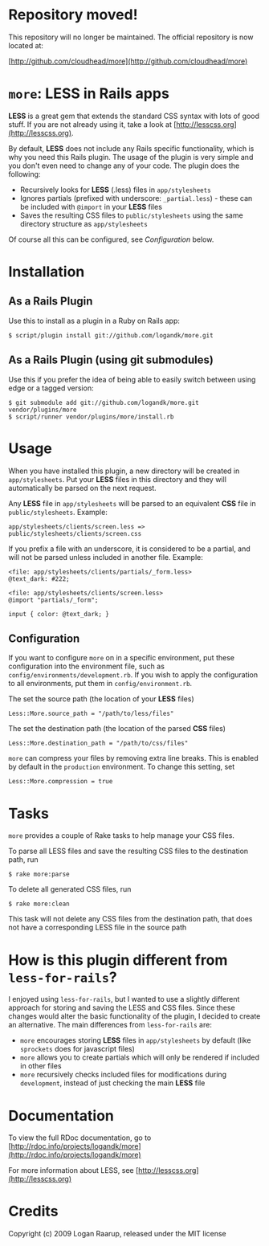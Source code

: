 Repository moved!
=================

This repository will no longer be maintained. The official repository is now located at:

[http://github.com/cloudhead/more](http://github.com/cloudhead/more)



`more`: LESS in Rails apps
==========================

**LESS** is a great gem that extends the standard CSS syntax with lots of good stuff. If you are not already using it, take
a look at [http://lesscss.org](http://lesscss.org).

By default, **LESS** does not include any Rails specific functionality, which is why you need this Rails plugin. The usage of
the plugin is very simple and you don't even need to change any of your code. The plugin does the following:

* Recursively looks for **LESS** (.less) files in `app/stylesheets`
* Ignores partials (prefixed with underscore: `_partial.less`) - these can be included with `@import` in your **LESS** files
* Saves the resulting CSS files to `public/stylesheets` using the same directory structure as `app/stylesheets`

Of course all this can be configured, see *Configuration* below.


Installation
============

As a Rails Plugin
-----------------

Use this to install as a plugin in a Ruby on Rails app:

	$ script/plugin install git://github.com/logandk/more.git


As a Rails Plugin (using git submodules)
----------------------------------------

Use this if you prefer the idea of being able to easily switch between using edge or a tagged version:

	$ git submodule add git://github.com/logandk/more.git vendor/plugins/more
	$ script/runner vendor/plugins/more/install.rb


Usage
=====

When you have installed this plugin, a new directory will be created in `app/stylesheets`. Put your **LESS** files in
this directory and they will automatically be parsed on the next request.

Any **LESS** file in `app/stylesheets` will be parsed to an equivalent **CSS** file in `public/stylesheets`. Example:

	app/stylesheets/clients/screen.less => public/stylesheets/clients/screen.css
	
If you prefix a file with an underscore, it is considered to be a partial, and will not be parsed unless included in another
file. Example:

	<file: app/stylesheets/clients/partials/_form.less>
	@text_dark: #222;
	
	<file: app/stylesheets/clients/screen.less>
	@import "partials/_form";
	
	input { color: @text_dark; }


Configuration
-------------

If you want to configure `more` on in a specific environment, put these configuration into the environment file, such
as `config/environments/development.rb`. If you wish to apply the configuration to all environments, put them in `config/environment.rb`.

The set the source path (the location of your **LESS** files)

	Less::More.source_path = "/path/to/less/files"

The set the destination path (the location of the parsed **CSS** files)

	Less::More.destination_path = "/path/to/css/files"

`more` can compress your files by removing extra line breaks. This is enabled by default in the `production` environment. To change
this setting, set

	Less::More.compression = true


Tasks
=====

`more` provides a couple of Rake tasks to help manage your CSS files.

To parse all LESS files and save the resulting CSS files to the destination path, run

	$ rake more:parse

To delete all generated CSS files, run

	$ rake more:clean

This task will not delete any CSS files from the destination path, that does not have a corresponding LESS file in
the source path


How is this plugin different from `less-for-rails`?
===================================================

I enjoyed using `less-for-rails`, but I wanted to use a slightly different approach for storing and saving the LESS and CSS files.
Since these changes would alter the basic functionality of the plugin, I decided to create an alternative. The main differences
from `less-for-rails` are:

* `more` encourages storing **LESS** files in `app/stylesheets` by default (like `sprockets` does for javascript files)
* `more` allows you to create partials which will only be rendered if included in other files
* `more` recursively checks included files for modifications during `development`, instead of just checking the main **LESS** file

Documentation
=============

To view the full RDoc documentation, go to [http://rdoc.info/projects/logandk/more](http://rdoc.info/projects/logandk/more)

For more information about LESS, see [http://lesscss.org](http://lesscss.org)


Credits
=======
Copyright (c) 2009 Logan Raarup, released under the MIT license